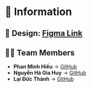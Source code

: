 # 📌 Information  

## 🎨 Design: [Figma Link](https://www.figma.com/design/cvbcvBwDlz3Mzf9jEEeZG6/Group-LapTrinhThietBiDiDong?node-id=62-72&t=fh1oLhWss52ifzsV-1)

## 👨‍💻 Team Members  
- **Phan Minh Hiếu** → [GitHub](https://github.com/Minhhieu3012)  
- **Nguyễn Hà Gia Huy** → [GitHub](https://github.com/ghu0101exe)  
- **Lại Đức Thành** → [GitHub](https://github.com/LDT1005)  

